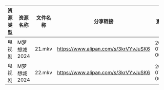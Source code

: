 | 资源类型 | 资源名称     | 文件名称   | 分享链接                                 | 更新时间                |
| ---- | -------- | ------ | ------------------------------------ | ------------------- |
| 电视剧  | M梦想城2024 | 21.mkv | https://www.alipan.com/s/3krVYvJuSK6 | 2024-07-24 00:06:22 |
| 电视剧  | M梦想城2024 | 22.mkv | https://www.alipan.com/s/3krVYvJuSK6 | 2024-07-24 00:06:22 |
